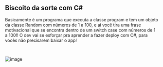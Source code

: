 ## Biscoito da sorte com C#
<p>Basicamente é um programa que executa a classe program e tem um objeto da classe Random com números de 1 a 100, e ai você tira uma frase motivacional que se encontra dentro de um switch case com números de 1 a 100!! O dev vai se esforçar pra 
aprender a fazer deploy com C#, para vocês não precisarem baixar o app!</p>
<br>

![image](https://github.com/LucasAdao/Mensagens-motivacionais/assets/100219854/bde8a442-6267-41e3-9f80-bbeaa2093529)




